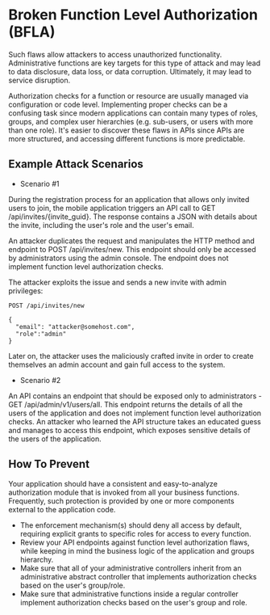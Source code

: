 # Broken Function Level Authorization (BFLA)
Such flaws allow attackers to access unauthorized functionality. Administrative functions are key targets for this type of attack and may lead to data disclosure, data loss, or data corruption. Ultimately, it may lead to service disruption.

Authorization checks for a function or resource are usually managed via configuration or code level. Implementing proper checks can be a confusing task since modern applications can contain many types of roles, groups, and complex user hierarchies (e.g. sub-users, or users with more than one role). It's easier to discover these flaws in APIs since APIs are more structured, and accessing different functions is more predictable.

## Example Attack Scenarios

- Scenario #1

During the registration process for an application that allows only invited users to join, the mobile application triggers an API call to GET /api/invites/{invite_guid}. The response contains a JSON with details about the invite, including the user's role and the user's email.

An attacker duplicates the request and manipulates the HTTP method and endpoint to POST /api/invites/new. This endpoint should only be accessed by administrators using the admin console. The endpoint does not implement function level authorization checks.

The attacker exploits the issue and sends a new invite with admin privileges:
```
POST /api/invites/new

{
  "email": "attacker@somehost.com",
  "role":"admin"
}
```
Later on, the attacker uses the maliciously crafted invite in order to create themselves an admin account and gain full access to the system.

- Scenario #2

An API contains an endpoint that should be exposed only to administrators - GET /api/admin/v1/users/all. This endpoint returns the details of all the users of the application and does not implement function level authorization checks. An attacker who learned the API structure takes an educated guess and manages to access this endpoint, which exposes sensitive details of the users of the application.

## How To Prevent

Your application should have a consistent and easy-to-analyze authorization module that is invoked from all your business functions. Frequently, such protection is provided by one or more components external to the application code.

- The enforcement mechanism(s) should deny all access by default, requiring explicit grants to specific roles for access to every function.
- Review your API endpoints against function level authorization flaws, while keeping in mind the business logic of the application and groups hierarchy.
- Make sure that all of your administrative controllers inherit from an administrative abstract controller that implements authorization checks based on the user's group/role.
- Make sure that administrative functions inside a regular controller implement authorization checks based on the user's group and role.
